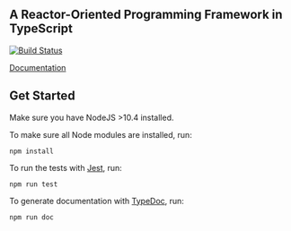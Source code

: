 A Reactor-Oriented Programming Framework in TypeScript
---

[![Build Status](https://api.travis-ci.com/icyphy/reactor-ts.svg?branch=master)](https://travis-ci.com/icyphy/reactor-ts)

[Documentation](https://icyphy.github.io/reactor-ts)


## Get Started

Make sure you have NodeJS >10.4 installed.

To make sure all Node modules are installed, run:

```
npm install
```

To run the tests with [Jest][jest], run:

```
npm run test
```

To generate documentation with [TypeDoc][typedoc], run:

```
npm run doc
```

<!-- links -->
[travis-image]: https://travis-ci.com/nebgnahz/accessor-flow.svg?token=FtzQss73KSBwcHhSsrGQ&branch=master
[documentationjs]: https://github.com/documentationjs/documentation
[typedoc]: https://typedoc.org/
[jest]: https://facebook.github.io/jest
[designs]: https://github.com/nebgnahz/accessor-flow/issues?q=is%3Aissue+is%3Aopen+label%3ADesign

